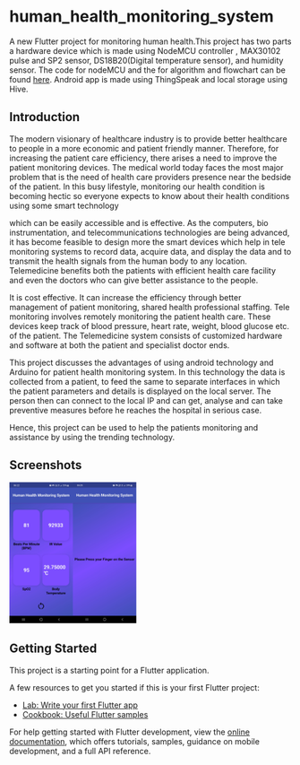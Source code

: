 # human_health_monitoring_system

A new Flutter project for monitoring human health.This project has two parts a hardware device which is made using NodeMCU controller , MAX30102 pulse and SP2 sensor, DS18B20(Digital temperature sensor), and humidity sensor. The code for nodeMCU and the for algorithm and flowchart can be found <a href="https://github.com/SanketSarmalkar/HumanHealthMonitoringSystem">here</a>. Android app is made using ThingSpeak and local storage using Hive.

## Introduction

The modern visionary of healthcare industry is to provide better healthcare to people in a more economic and patient friendly manner. Therefore, for increasing the patient care efficiency, there arises a need to improve the patient monitoring devices. The medical world today faces the most major problem that is the need of health care providers presence near the bedside of the patient. In this busy lifestyle, monitoring our health condition is becoming hectic so everyone expects to know about their health conditions using some smart technology

which can be easily accessible and is effective. As the computers, bio instrumentation, and telecommunications
technologies are being advanced, it has become feasible to design more the smart devices which help in tele monitoring systems to record data, acquire data, and display the data and to transmit the health signals from the human body to any location. Telemedicine benefits both the patients with efficient health care facility and even the doctors who can give better assistance to the people.

It is cost effective. It can increase the efficiency through better management of patient monitoring, shared health professional staffing. Tele monitoring involves remotely monitoring the patient health care. These devices keep track of blood pressure, heart rate, weight, blood glucose etc. of the patient. The Telemedicine system consists of customized hardware and software at both the patient and specialist doctor ends.

This project discusses the advantages of using android technology and Arduino for patient health monitoring system. In this technology the data is collected from a patient, to feed the same to separate interfaces in which the patient parameters and details is displayed on the local server.
The person then can connect to the local IP and can get, analyse and can take preventive measures before he reaches the hospital in serious case.

Hence, this project can be used to help the patients monitoring and assistance by using the trending technology.

## Screenshots
<div style:"float:center" width=100%><img src="./assets/screenshot.png" width="45%"></div>


## Getting Started

This project is a starting point for a Flutter application.

A few resources to get you started if this is your first Flutter project:

- [Lab: Write your first Flutter app](https://docs.flutter.dev/get-started/codelab)
- [Cookbook: Useful Flutter samples](https://docs.flutter.dev/cookbook)

For help getting started with Flutter development, view the
[online documentation](https://docs.flutter.dev/), which offers tutorials,
samples, guidance on mobile development, and a full API reference.